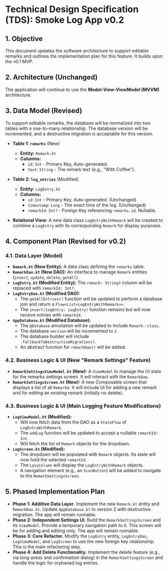 # Technical Design Specification (TDS): Smoke Log App v0.2

## 1. Objective
This document updates the software architecture to support editable remarks and outlines the implementation plan for this feature. It builds upon the v0.1 MVP.

## 2. Architecture (Unchanged)
The application will continue to use the **Model-View-ViewModel (MVVM)** architecture.

## 3. Data Model (Revised)
To support editable remarks, the database will be normalized into two tables with a one-to-many relationship. The database version will be incremented, and a destructive migration is acceptable for this version.

*   **Table 1: `remarks`** (New)
    *   **Entity:** `Remark.kt`
    *   **Columns:**
        *   `id`: `Int` - Primary Key, Auto-generated.
        *   `text`: `String` - The remark text (e.g., "With Coffee").

*   **Table 2: `log_entries`** (Modified)
    *   **Entity:** `LogEntry.kt`
    *   **Columns:**
        *   `id`: `Int` - Primary Key, Auto-generated. (Unchanged)
        *   `timestamp`: `Long` - The exact time of the log. (Unchanged)
        *   `remarkId`: `Int?` - Foreign Key referencing `remarks.id`. Nullable.

*   **Relational View:** A new data class `LogEntryWithRemark` will be created to combine a `LogEntry` with its corresponding `Remark` for display purposes.

## 4. Component Plan (Revised for v0.2)

### 4.1. Data Layer (Model)
*   **`Remark.kt` (New Entity):** A data class defining the `remarks` table.
*   **`RemarkDao.kt` (New DAO):** An interface to manage `Remark` entities (`insert`, `update`, `delete`, `getAll`).
*   **`LogEntry.kt` (Modified Entity):** The `remark: String?` column will be replaced with `remarkId: Int?`.
*   **`LogEntryDao.kt` (Modified DAO):**
    *   The `getAllEntries()` function will be updated to perform a database join and return a `Flow<List<LogEntryWithRemark>>`.
    *   The `insert(logEntry: LogEntry)` function remains but will now receive entries with `remarkId`.
*   **`AppDatabase.kt` (Modified Database):**
    *   The `@Database` annotation will be updated to include `Remark::class`.
    *   The database `version` will be incremented to `2`.
    *   The database builder will include `.fallbackToDestructiveMigration()`.
    *   An abstract function for `remarkDao()` will be added.

### 4.2. Business Logic & UI (New "Remark Settings" Feature)
*   **`RemarkSettingsViewModel.kt` (New):** A `ViewModel` to manage the UI state for the remarks settings screen. It will interact with the `RemarkDao`.
*   **`RemarkSettingsScreen.kt` (New):** A new Composable screen that displays a list of all `Remark`s. It will include UI for adding a new remark and for editing an existing remark (initially no delete).

### 4.3. Business Logic & UI (Main Logging Feature Modifications)
*   **`LogViewModel.kt` (Modified):**
    *   Will now fetch data from the DAO as a `StateFlow` of `LogEntryWithRemark`.
    *   The `addLog` function will be updated to accept a nullable `remarkId: Int`.
    *   Will fetch the list of `Remark` objects for the dropdown.
*   **`LogScreen.kt` (Modified):**
    *   The dropdown will be populated with `Remark` objects. Its state will now hold the selected `remarkId`.
    *   The `LazyColumn` will display the `LogEntryWithRemark` objects.
    *   A navigation element (e.g., an `IconButton`) will be added to navigate to the `RemarkSettingsScreen`.

## 5. Phased Implementation Plan

*   **Phase 1: Additive Data Layer.** Implement the new `Remark.kt` entity and `RemarkDao.kt`. Update `AppDatabase.kt` to version 2 with destructive migration. The app will remain runnable.
*   **Phase 2: Independent Settings UI.** Build the `RemarkSettingsScreen` and its `ViewModel`. Provide a temporary navigation path to it. This screen will be for adding and editing only. The app will remain runnable.
*   **Phase 3: Core Refactor.** Modify the `LogEntry` entity, `LogEntryDao`, `LogViewModel`, and `LogScreen` to use the new foreign key relationship. This is the main refactoring step.
*   **Phase 4: Add Delete Functionality.** Implement the delete feature (e.g., via long-press and confirmation dialog) in the `RemarkSettingsScreen` and handle the logic for orphaned log entries.